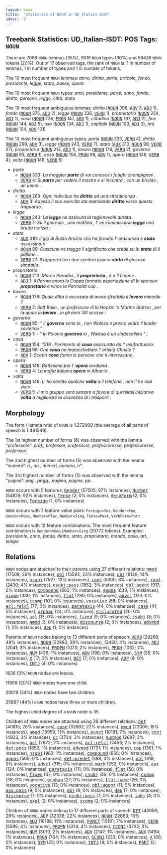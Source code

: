 ```yaml
---
layout: base
title:  'Statistics of NOUN in UD_Italian-ISDT'
udver: '2'
---
```


## Treebank Statistics: UD_Italian-ISDT: POS Tags: `NOUN`

There are 7088 `NOUN` lemmas (35%), 9016 `NOUN` types (30%) and 59428 `NOUN` tokens (20%).
Out of 17 observed tags, the rank of `NOUN` is: 1 in number of lemmas, 1 in number of types and 1 in number of tokens.

The 10 most frequent `NOUN` lemmas: <em>anno, diritto, parte, articolo, fondo, presidente, legge, stato, paese, opera</em>

The 10 most frequent `NOUN` types:  <em>anni, presidente, parte, anno, fondo, diritto, persone, legge, città, stato</em>

The 10 most frequent ambiguous lemmas: <em>diritto</em> (<tt><a href="it_isdt-pos-NOUN.html">NOUN</a></tt> 398, <tt><a href="it_isdt-pos-ADV.html">ADV</a></tt> 3, <tt><a href="it_isdt-pos-ADJ.html">ADJ</a></tt> 1), <em>fondo</em> (<tt><a href="it_isdt-pos-NOUN.html">NOUN</a></tt> 375, <tt><a href="it_isdt-pos-ADJ.html">ADJ</a></tt> 2), <em>legge</em> (<tt><a href="it_isdt-pos-NOUN.html">NOUN</a></tt> 336, <tt><a href="it_isdt-pos-VERB.html">VERB</a></tt> 1), <em>proprietario</em> (<tt><a href="it_isdt-pos-NOUN.html">NOUN</a></tt> 254, <tt><a href="it_isdt-pos-ADJ.html">ADJ</a></tt> 1), <em>cosa</em> (<tt><a href="it_isdt-pos-NOUN.html">NOUN</a></tt> 236, <tt><a href="it_isdt-pos-PRON.html">PRON</a></tt> 147, <tt><a href="it_isdt-pos-ADV.html">ADV</a></tt> 1), <em>cittadino</em> (<tt><a href="it_isdt-pos-NOUN.html">NOUN</a></tt> 167, <tt><a href="it_isdt-pos-ADJ.html">ADJ</a></tt> 2), <em>fine</em> (<tt><a href="it_isdt-pos-NOUN.html">NOUN</a></tt> 144, <tt><a href="it_isdt-pos-ADJ.html">ADJ</a></tt> 5), <em>uso</em> (<tt><a href="it_isdt-pos-NOUN.html">NOUN</a></tt> 134, <tt><a href="it_isdt-pos-ADJ.html">ADJ</a></tt> 1), <em>capitale</em> (<tt><a href="it_isdt-pos-NOUN.html">NOUN</a></tt> 109, <tt><a href="it_isdt-pos-ADJ.html">ADJ</a></tt> 3), <em>ora</em> (<tt><a href="it_isdt-pos-NOUN.html">NOUN</a></tt> 104, <tt><a href="it_isdt-pos-ADV.html">ADV</a></tt> 101)

The 10 most frequent ambiguous types:  <em>parte</em> (<tt><a href="it_isdt-pos-NOUN.html">NOUN</a></tt> 333, <tt><a href="it_isdt-pos-VERB.html">VERB</a></tt> 4), <em>diritto</em> (<tt><a href="it_isdt-pos-NOUN.html">NOUN</a></tt> 269, <tt><a href="it_isdt-pos-ADV.html">ADV</a></tt> 3), <em>legge</em> (<tt><a href="it_isdt-pos-NOUN.html">NOUN</a></tt> 243, <tt><a href="it_isdt-pos-VERB.html">VERB</a></tt> 7), <em>stato</em> (<tt><a href="it_isdt-pos-AUX.html">AUX</a></tt> 310, <tt><a href="it_isdt-pos-NOUN.html">NOUN</a></tt> 99, <tt><a href="it_isdt-pos-VERB.html">VERB</a></tt> 27), <em>proprietario</em> (<tt><a href="it_isdt-pos-NOUN.html">NOUN</a></tt> 213, <tt><a href="it_isdt-pos-ADJ.html">ADJ</a></tt> 1), <em>lavoro</em> (<tt><a href="it_isdt-pos-NOUN.html">NOUN</a></tt> 178, <tt><a href="it_isdt-pos-VERB.html">VERB</a></tt> 2), <em>governo</em> (<tt><a href="it_isdt-pos-NOUN.html">NOUN</a></tt> 95, <tt><a href="it_isdt-pos-VERB.html">VERB</a></tt> 1), <em>cosa</em> (<tt><a href="it_isdt-pos-NOUN.html">NOUN</a></tt> 154, <tt><a href="it_isdt-pos-PRON.html">PRON</a></tt> 98, <tt><a href="it_isdt-pos-ADV.html">ADV</a></tt> 1), <em>opera</em> (<tt><a href="it_isdt-pos-NOUN.html">NOUN</a></tt> 148, <tt><a href="it_isdt-pos-VERB.html">VERB</a></tt> 4), <em>volta</em> (<tt><a href="it_isdt-pos-NOUN.html">NOUN</a></tt> 148, <tt><a href="it_isdt-pos-VERB.html">VERB</a></tt> 5)


* <em>parte</em>
  * <tt><a href="it_isdt-pos-NOUN.html">NOUN</a></tt> 333: <em>La maggior <b>parte</b> di voi conosce i funghi champignon .</em>
  * <tt><a href="it_isdt-pos-VERB.html">VERB</a></tt> 4: <em>Si <b>parte</b> per vedere il mostro e si incontra , con un brivido , un uomo .</em>
* <em>diritto</em>
  * <tt><a href="it_isdt-pos-NOUN.html">NOUN</a></tt> 269: <em>Ogni individuo ha <b>diritto</b> ad una cittadinanza .</em>
  * <tt><a href="it_isdt-pos-ADV.html">ADV</a></tt> 3: <em>Adesso il suo esercito sta marciando <b>diritto</b> verso questo traguardo .</em>
* <em>legge</em>
  * <tt><a href="it_isdt-pos-NOUN.html">NOUN</a></tt> 243: <em>La <b>legge</b> ne assicura la ragionevole durata .</em>
  * <tt><a href="it_isdt-pos-VERB.html">VERB</a></tt> 7: <em>Su il giornale , una mattina , l' ex commissario <b>legge</b> una brutta notizia :</em>
* <em>stato</em>
  * <tt><a href="it_isdt-pos-AUX.html">AUX</a></tt> 310: <em>Il gip di Busto Arsizio che ha firmato l' ordinanza è <b>stato</b> assassinato .</em>
  * <tt><a href="it_isdt-pos-NOUN.html">NOUN</a></tt> 99: <em>Ciascuno ne tragga il significato che crede su lo <b>stato</b> di il pallone .</em>
  * <tt><a href="it_isdt-pos-VERB.html">VERB</a></tt> 27: <em>Il rapporto tra i due sembra essere <b>stato</b> di giocosa simpatia .</em>
* <em>proprietario</em>
  * <tt><a href="it_isdt-pos-NOUN.html">NOUN</a></tt> 213: <em>Marco Paradisi , il <b>proprietario</b> , è a il timone .</em>
  * <tt><a href="it_isdt-pos-ADJ.html">ADJ</a></tt> 1: <em>il Parma onora la Coppa formato esportazione di lo sponsor <b>proprietario</b> e vince la Parmalat cup .</em>
* <em>lavoro</em>
  * <tt><a href="it_isdt-pos-NOUN.html">NOUN</a></tt> 178: <em>Quale ditta è accusata di avere sfruttato il <b>lavoro</b> minorile ?</em>
  * <tt><a href="it_isdt-pos-VERB.html">VERB</a></tt> 2: <em>Rolf Bolin , un professore di la Hopkin 's Marine Station , per la quale io <b>lavoro</b> , in gli anni '40 scrisse :</em>
* <em>governo</em>
  * <tt><a href="it_isdt-pos-NOUN.html">NOUN</a></tt> 95: <em>" Il <b>governo</b> sono io , non Walesa e presto vedrò il leader sovietico " .</em>
  * <tt><a href="it_isdt-pos-VERB.html">VERB</a></tt> 1: <em>- " In Polonia <b>governo</b> io , Walesa è un sindacalista " ;</em>
* <em>cosa</em>
  * <tt><a href="it_isdt-pos-NOUN.html">NOUN</a></tt> 154: <em>1019 . Perimento di <b>cosa</b> assicurata da l' usufruttuario .</em>
  * <tt><a href="it_isdt-pos-PRON.html">PRON</a></tt> 98: <em>Che <b>cosa</b> ha impacchettato l' artista Christo ?</em>
  * <tt><a href="it_isdt-pos-ADV.html">ADV</a></tt> 1: <em>Scopri <b>cosa</b> fanno le persone che ti interessano .</em>
* <em>opera</em>
  * <tt><a href="it_isdt-pos-NOUN.html">NOUN</a></tt> 148: <em>Battesimo per l' <b>opera</b> verdiana .</em>
  * <tt><a href="it_isdt-pos-VERB.html">VERB</a></tt> 4: <em>La mafia italiana <b>opera</b> in Albania .</em>
* <em>volta</em>
  * <tt><a href="it_isdt-pos-NOUN.html">NOUN</a></tt> 148: <em>L' ho sentito qualche <b>volta</b> a il telefono , non l' ho mai visto .</em>
  * <tt><a href="it_isdt-pos-VERB.html">VERB</a></tt> 5: <em>Il mio gruppo sarà sempre a favore di qualsiasi iniziativa <b>volta</b> a migliorare la sicurezza di i trasporti .</em>

## Morphology

The form / lemma ratio of `NOUN` is 1.272009 (the average of all parts of speech is 1.481549).

The 1st highest number of forms (6) was observed with the lemma “professore”: <em>prof., professor, professore, professoressa, professoresse, professori</em>.

The 2nd highest number of forms (5) was observed with the lemma “numero”: <em>n., nn., numeri, numero, n°</em>.

The 3rd highest number of forms (5) was observed with the lemma “pagina”: <em>pag., pagg., pagina, pagine, pp.</em>.

`NOUN` occurs with 5 features: <tt><a href="it_isdt-feat-Gender.html">Gender</a></tt> (57505; 97% instances), <tt><a href="it_isdt-feat-Number.html">Number</a></tt> (54876; 92% instances), <tt><a href="it_isdt-feat-Tense.html">Tense</a></tt> (2; 0% instances), <tt><a href="it_isdt-feat-VerbForm.html">VerbForm</a></tt> (2; 0% instances), <tt><a href="it_isdt-feat-Foreign.html">Foreign</a></tt> (1; 0% instances)

`NOUN` occurs with 7 feature-value pairs: `Foreign=Yes`, `Gender=Fem`, `Gender=Masc`, `Number=Plur`, `Number=Sing`, `Tense=Past`, `VerbForm=Part`

`NOUN` occurs with 12 feature combinations.
The most frequent feature combination is `Gender=Masc|Number=Sing` (20772 tokens).
Examples: <em>presidente, anno, fondo, diritto, stato, proprietario, mondo, caso, art., tempo</em>


## Relations

`NOUN` nodes are attached to their parents using 27 different relations: <tt><a href="it_isdt-dep-nmod.html">nmod</a></tt> (17508; 29% instances), <tt><a href="it_isdt-dep-obl.html">obl</a></tt> (13594; 23% instances), <tt><a href="it_isdt-dep-obj.html">obj</a></tt> (8129; 14% instances), <tt><a href="it_isdt-dep-nsubj.html">nsubj</a></tt> (7527; 13% instances), <tt><a href="it_isdt-dep-conj.html">conj</a></tt> (5000; 8% instances), <tt><a href="it_isdt-dep-root.html">root</a></tt> (2430; 4% instances), <tt><a href="it_isdt-dep-nsubj-pass.html">nsubj:pass</a></tt> (1852; 3% instances), <tt><a href="it_isdt-dep-obl-agent.html">obl:agent</a></tt> (917; 2% instances), <tt><a href="it_isdt-dep-compound.html">compound</a></tt> (663; 1% instances), <tt><a href="it_isdt-dep-appos.html">appos</a></tt> (633; 1% instances), <tt><a href="it_isdt-dep-xcomp.html">xcomp</a></tt> (330; 1% instances), <tt><a href="it_isdt-dep-flat.html">flat</a></tt> (280; 0% instances), <tt><a href="it_isdt-dep-advcl.html">advcl</a></tt> (133; 0% instances), <tt><a href="it_isdt-dep-ccomp.html">ccomp</a></tt> (101; 0% instances), <tt><a href="it_isdt-dep-vocative.html">vocative</a></tt> (88; 0% instances), <tt><a href="it_isdt-dep-acl-relcl.html">acl:relcl</a></tt> (77; 0% instances), <tt><a href="it_isdt-dep-parataxis.html">parataxis</a></tt> (44; 0% instances), <tt><a href="it_isdt-dep-case.html">case</a></tt> (41; 0% instances), <tt><a href="it_isdt-dep-orphan.html">orphan</a></tt> (24; 0% instances), <tt><a href="it_isdt-dep-dislocated.html">dislocated</a></tt> (20; 0% instances), <tt><a href="it_isdt-dep-acl.html">acl</a></tt> (13; 0% instances), <tt><a href="it_isdt-dep-fixed.html">fixed</a></tt> (9; 0% instances), <tt><a href="it_isdt-dep-csubj.html">csubj</a></tt> (8; 0% instances), <tt><a href="it_isdt-dep-amod.html">amod</a></tt> (3; 0% instances), <tt><a href="it_isdt-dep-discourse.html">discourse</a></tt> (2; 0% instances), <tt><a href="it_isdt-dep-advmod.html">advmod</a></tt> (1; 0% instances), <tt><a href="it_isdt-dep-dep.html">dep</a></tt> (1; 0% instances)

Parents of `NOUN` nodes belong to 13 different parts of speech: <tt><a href="it_isdt-pos-VERB.html">VERB</a></tt> (29268; 49% instances), <tt><a href="it_isdt-pos-NOUN.html">NOUN</a></tt> (22883; 39% instances),  (2430; 4% instances), <tt><a href="it_isdt-pos-ADJ.html">ADJ</a></tt> (2041; 3% instances), <tt><a href="it_isdt-pos-PROPN.html">PROPN</a></tt> (1073; 2% instances), <tt><a href="it_isdt-pos-PRON.html">PRON</a></tt> (1032; 2% instances), <tt><a href="it_isdt-pos-NUM.html">NUM</a></tt> (436; 1% instances), <tt><a href="it_isdt-pos-ADV.html">ADV</a></tt> (198; 0% instances), <tt><a href="it_isdt-pos-SYM.html">SYM</a></tt> (35; 0% instances), <tt><a href="it_isdt-pos-X.html">X</a></tt> (17; 0% instances), <tt><a href="it_isdt-pos-DET.html">DET</a></tt> (7; 0% instances), <tt><a href="it_isdt-pos-ADP.html">ADP</a></tt> (4; 0% instances), <tt><a href="it_isdt-pos-INTJ.html">INTJ</a></tt> (4; 0% instances)

1636 (3%) `NOUN` nodes are leaves.

11906 (20%) `NOUN` nodes have one child.

20019 (34%) `NOUN` nodes have two children.

25867 (44%) `NOUN` nodes have three or more children.

The highest child degree of a `NOUN` node is 35.

Children of `NOUN` nodes are attached using 38 different relations: <tt><a href="it_isdt-dep-det.html">det</a></tt> (40815; 28% instances), <tt><a href="it_isdt-dep-case.html">case</a></tt> (32682; 22% instances), <tt><a href="it_isdt-dep-nmod.html">nmod</a></tt> (22000; 15% instances), <tt><a href="it_isdt-dep-amod.html">amod</a></tt> (15959; 11% instances), <tt><a href="it_isdt-dep-punct.html">punct</a></tt> (10191; 7% instances), <tt><a href="it_isdt-dep-conj.html">conj</a></tt> (4933; 3% instances), <tt><a href="it_isdt-dep-cc.html">cc</a></tt> (3734; 3% instances), <tt><a href="it_isdt-dep-nummod.html">nummod</a></tt> (2697; 2% instances), <tt><a href="it_isdt-dep-acl.html">acl</a></tt> (2672; 2% instances), <tt><a href="it_isdt-dep-acl-relcl.html">acl:relcl</a></tt> (2456; 2% instances), <tt><a href="it_isdt-dep-det-poss.html">det:poss</a></tt> (1850; 1% instances), <tt><a href="it_isdt-dep-advmod.html">advmod</a></tt> (1731; 1% instances), <tt><a href="it_isdt-dep-cop.html">cop</a></tt> (1361; 1% instances), <tt><a href="it_isdt-dep-nsubj.html">nsubj</a></tt> (963; 1% instances), <tt><a href="it_isdt-dep-compound.html">compound</a></tt> (668; 0% instances), <tt><a href="it_isdt-dep-appos.html">appos</a></tt> (505; 0% instances), <tt><a href="it_isdt-dep-det-predet.html">det:predet</a></tt> (388; 0% instances), <tt><a href="it_isdt-dep-obl.html">obl</a></tt> (318; 0% instances), <tt><a href="it_isdt-dep-advcl.html">advcl</a></tt> (315; 0% instances), <tt><a href="it_isdt-dep-mark.html">mark</a></tt> (252; 0% instances), <tt><a href="it_isdt-dep-aux.html">aux</a></tt> (124; 0% instances), <tt><a href="it_isdt-dep-parataxis.html">parataxis</a></tt> (111; 0% instances), <tt><a href="it_isdt-dep-flat.html">flat</a></tt> (58; 0% instances), <tt><a href="it_isdt-dep-fixed.html">fixed</a></tt> (47; 0% instances), <tt><a href="it_isdt-dep-csubj.html">csubj</a></tt> (46; 0% instances), <tt><a href="it_isdt-dep-ccomp.html">ccomp</a></tt> (38; 0% instances), <tt><a href="it_isdt-dep-orphan.html">orphan</a></tt> (27; 0% instances), <tt><a href="it_isdt-dep-flat-name.html">flat:name</a></tt> (26; 0% instances), <tt><a href="it_isdt-dep-vocative.html">vocative</a></tt> (13; 0% instances), <tt><a href="it_isdt-dep-obl-agent.html">obl:agent</a></tt> (11; 0% instances), <tt><a href="it_isdt-dep-aux-pass.html">aux:pass</a></tt> (9; 0% instances), <tt><a href="it_isdt-dep-obj.html">obj</a></tt> (8; 0% instances), <tt><a href="it_isdt-dep-dep.html">dep</a></tt> (7; 0% instances), <tt><a href="it_isdt-dep-discourse.html">discourse</a></tt> (7; 0% instances), <tt><a href="it_isdt-dep-nsubj-pass.html">nsubj:pass</a></tt> (7; 0% instances), <tt><a href="it_isdt-dep-iobj.html">iobj</a></tt> (4; 0% instances), <tt><a href="it_isdt-dep-expl.html">expl</a></tt> (2; 0% instances), <tt><a href="it_isdt-dep-xcomp.html">xcomp</a></tt> (2; 0% instances)

Children of `NOUN` nodes belong to 17 different parts of speech: <tt><a href="it_isdt-pos-DET.html">DET</a></tt> (43059; 29% instances), <tt><a href="it_isdt-pos-ADP.html">ADP</a></tt> (32338; 22% instances), <tt><a href="it_isdt-pos-NOUN.html">NOUN</a></tt> (22883; 16% instances), <tt><a href="it_isdt-pos-ADJ.html">ADJ</a></tt> (16188; 11% instances), <tt><a href="it_isdt-pos-PUNCT.html">PUNCT</a></tt> (10191; 7% instances), <tt><a href="it_isdt-pos-VERB.html">VERB</a></tt> (5595; 4% instances), <tt><a href="it_isdt-pos-PROPN.html">PROPN</a></tt> (5314; 4% instances), <tt><a href="it_isdt-pos-CCONJ.html">CCONJ</a></tt> (3722; 3% instances), <tt><a href="it_isdt-pos-NUM.html">NUM</a></tt> (3010; 2% instances), <tt><a href="it_isdt-pos-ADV.html">ADV</a></tt> (2147; 1% instances), <tt><a href="it_isdt-pos-AUX.html">AUX</a></tt> (1494; 1% instances), <tt><a href="it_isdt-pos-PRON.html">PRON</a></tt> (764; 1% instances), <tt><a href="it_isdt-pos-SCONJ.html">SCONJ</a></tt> (233; 0% instances), <tt><a href="it_isdt-pos-X.html">X</a></tt> (66; 0% instances), <tt><a href="it_isdt-pos-SYM.html">SYM</a></tt> (23; 0% instances), <tt><a href="it_isdt-pos-INTJ.html">INTJ</a></tt> (8; 0% instances), <tt><a href="it_isdt-pos-PART.html">PART</a></tt> (2; 0% instances)

